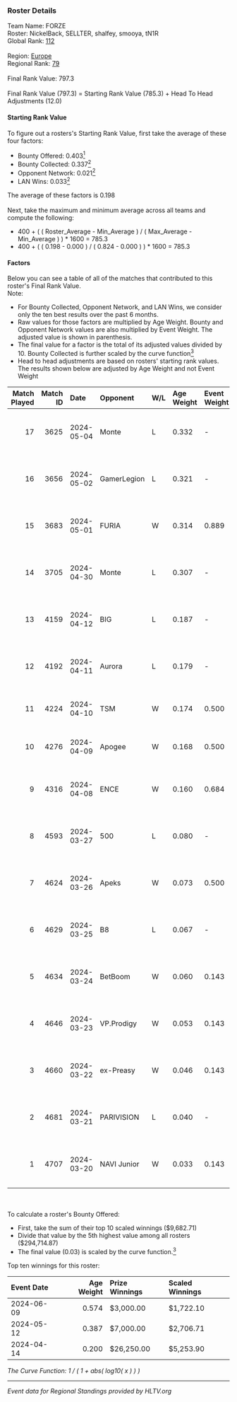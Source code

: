 ### Roster Details<br />
Team Name: FORZE<br />
Roster: NickelBack, SELLTER, shalfey, smooya, tN1R<br />
Global Rank: [112](../../standings_global_2024_09_11.md)<br />
<br />
Region: [Europe]( ../../standings_europe_2024_09_11.md)<br />
Regional Rank: [79]( ../../standings_europe_2024_09_11.md)<br />
<br />
Final Rank Value:  797.3<br />
<br />
Final Rank Value (797.3) = Starting Rank Value (785.3) + Head To Head Adjustments (12.0)<br />

#### Starting Rank Value<br />
To figure out a rosters's Starting Rank Value, first take the average of these four factors:<br />
- Bounty Offered: 0.403[<sup>1</sup>](#table2)
- Bounty Collected: 0.337[<sup>2</sup>](#table1)
- Opponent Network: 0.021[<sup>2</sup>](#table1)
- LAN Wins: 0.033[<sup>2</sup>](#table1)

The average of these factors is 0.198<br />
<br />
Next, take the maximum and minimum average across all teams and compute the following:<br />
- 400 + ( ( Roster_Average - Min_Average ) / ( Max_Average - Min_Average ) ) * 1600 = 785.3
- 400 + ( ( 0.198 - 0.000 ) / ( 0.824 - 0.000 ) ) * 1600 = 785.3


#### Factors<br />
Below you can see a table of all of the matches that contributed to this roster's Final Rank Value.<br />
Note:<br />

- For Bounty Collected, Opponent Network, and LAN Wins, we consider only the ten best results over the past 6 months.
- Raw values for those factors are multiplied by Age Weight. Bounty and Opponent Network values are also multiplied by Event Weight. The adjusted value is shown in parenthesis.
- The final value for a factor is the total of its adjusted values divided by 10. Bounty Collected is further scaled by the curve function[<sup>3</sup>](#curveFunction)
- Head to head adjustments are based on rosters' starting rank values. The results shown below are adjusted by Age Weight and not Event Weight
<span id="table1"></span><br />


| Match Played | Match ID | Date       | Opponent    | W/L | Age Weight | Event Weight | Bounty Collected | Opponent Network | LAN Wins  | H2H Adj. | Roster                                     |
| -: | -: | :- | :- | :- | :- | :- | :- | :- | :- | -: | :- |
|           17 |     3625 | 2024-05-04 | Monte       | L   | 0.332      | -            | -                | -                | -         |    -3.29 | NickelBack, SELLTER, shalfey, smooya, tN1R |
|           16 |     3656 | 2024-05-02 | GamerLegion | L   | 0.321      | -            | -                | -                | -         |    -1.81 | NickelBack, SELLTER, shalfey, smooya, tN1R |
|           15 |     3683 | 2024-05-01 | FURIA       | W   | 0.314      | 0.889        | 0.321 (0.089)    | 0.530 (0.148)    | 1 (0.314) |     9.80 | NickelBack, SELLTER, shalfey, smooya, tN1R |
|           14 |     3705 | 2024-04-30 | Monte       | L   | 0.307      | -            | -                | -                | -         |    -2.99 | NickelBack, SELLTER, shalfey, smooya, tN1R |
|           13 |     4159 | 2024-04-12 | BIG         | L   | 0.187      | -            | -                | -                | -         |    -0.43 | kelieN, SELLTER, shalfey, sstiNiX, tN1R    |
|           12 |     4192 | 2024-04-11 | Aurora      | L   | 0.179      | -            | -                | -                | -         |    -0.19 | kelieN, SELLTER, shalfey, sstiNiX, tN1R    |
|           11 |     4224 | 2024-04-10 | TSM         | W   | 0.174      | 0.500        | 0.004 (0.000)    | 0.009 (0.001)    | 0 (0.000) |     1.58 | kelieN, SELLTER, shalfey, spirit, tN1R     |
|           10 |     4276 | 2024-04-09 | Apogee      | W   | 0.168      | 0.500        | 0.006 (0.000)    | 0.264 (0.022)    | 0 (0.000) |     2.39 | kelieN, SELLTER, shalfey, spirit, tN1R     |
|            9 |     4316 | 2024-04-08 | ENCE        | W   | 0.160      | 0.684        | 0.129 (0.014)    | 0.316 (0.034)    | 0 (0.000) |     4.63 | kelieN, SELLTER, shalfey, sstiNiX, tN1R    |
|            8 |     4593 | 2024-03-27 | 500         | L   | 0.080      | -            | -                | -                | -         |    -1.74 | gokushima, r3salt, SELLTER, shalfey, tN1R  |
|            7 |     4624 | 2024-03-26 | Apeks       | W   | 0.073      | 0.500        | 0.012 (0.000)    | 0.060 (0.002)    | 0 (0.000) |     1.03 | gokushima, r3salt, SELLTER, shalfey, tN1R  |
|            6 |     4629 | 2024-03-25 | B8          | L   | 0.067      | -            | -                | -                | -         |    -0.32 | gokushima, r3salt, SELLTER, shalfey, tN1R  |
|            5 |     4634 | 2024-03-24 | BetBoom     | W   | 0.060      | 0.143        | 0.227 (0.002)    | 0.511 (0.004)    | 0 (0.000) |     1.72 | gokushima, r3salt, SELLTER, shalfey, tN1R  |
|            4 |     4646 | 2024-03-23 | VP.Prodigy  | W   | 0.053      | 0.143        | 0.019 (0.000)    | 0.231 (0.002)    | 0 (0.000) |     0.90 | gokushima, r3salt, SELLTER, shalfey, tN1R  |
|            3 |     4660 | 2024-03-22 | ex-Preasy   | W   | 0.046      | 0.143        | 0.002 (0.000)    | 0.013 (0.000)    | 0 (0.000) |     0.47 | gokushima, r3salt, SELLTER, shalfey, tN1R  |
|            2 |     4681 | 2024-03-21 | PARIVISION  | L   | 0.040      | -            | -                | -                | -         |    -0.20 | gokushima, r3salt, SELLTER, shalfey, tN1R  |
|            1 |     4707 | 2024-03-20 | NAVI Junior | W   | 0.033      | 0.143        | 0.001 (0.000)    | 0.230 (0.001)    | 0 (0.000) |     0.42 | gokushima, r3salt, SELLTER, shalfey, tN1R  |

<br />
<span id="table2"></span><br />
To calculate a roster's Bounty Offered:<br />

- First, take the sum of their top 10 scaled winnings ($9,682.71)
- Divide that value by the 5th highest value among all rosters ($294,714.87)
- The final value (0.03) is scaled by the curve function.[<sup>3</sup>](#curveFunction)

Top ten winnings for this roster:<br />

| Event Date | Age Weight | Prize Winnings | Scaled Winnings |
| :- | -: | :- | :- |
| 2024-06-09 |      0.574 | $3,000.00      | $1,722.10       |
| 2024-05-12 |      0.387 | $7,000.00      | $2,706.71       |
| 2024-04-14 |      0.200 | $26,250.00     | $5,253.90       |


<span id="curveFunction"></span>_The Curve Function: 1 / ( 1 + abs( log10( x ) ) )_<br />

---
_Event data for Regional Standings provided by HLTV.org_<br />

